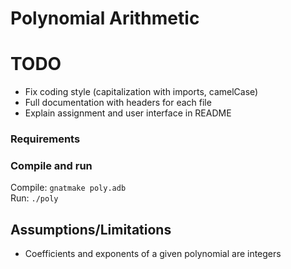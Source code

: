 # Polynomial Arithmetic

# TODO
- Fix coding style (capitalization with imports, camelCase)
- Full documentation with headers for each file
- Explain assignment and user interface in README

### Requirements

### Compile and run
Compile: `gnatmake poly.adb`\
Run: `./poly`

## Assumptions/Limitations
- Coefficients and exponents of a given polynomial are integers